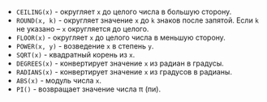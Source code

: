 *   `CEILING(x)` - округляет `x` до целого числа в большую сторону.
*   `ROUND(x, k)` - округляет значение `x` до `k` знаков после запятой. Если `k` не указано – `x` округляется до целого.
*   `FLOOR(x)` - округляет `x` до целого числа в меньшую сторону.
*   `POWER(x, y)` - возведение `x` в степень `y`.
*   `SQRT(x)` - квадратный корень из `x`.
*   `DEGREES(x)` - конвертирует значение `x` из радиан в градусы.
*   `RADIANS(x)` - конвертирует значение `x` из градусов в радианы.
*   `ABS(x)` - модуль числа `x`.
*   `PI()` - возвращает значение числа π (пи).